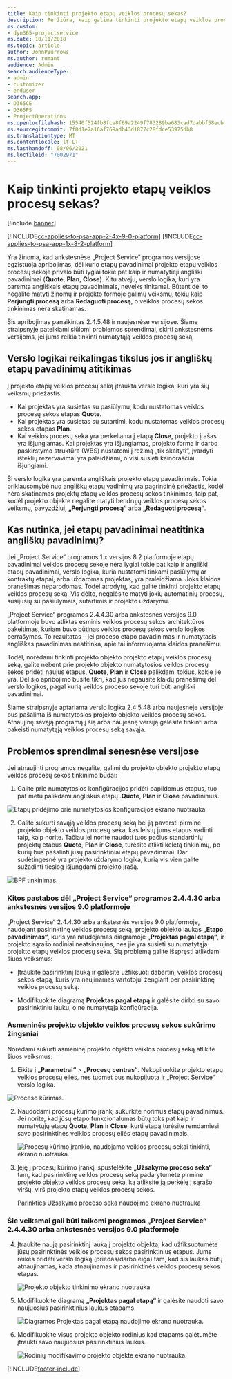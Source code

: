 ```yaml
---
title: Kaip tinkinti projekto etapų veiklos procesų sekas?
description: Peržiūra, kaip galima tinkinti projekto etapų veiklos procesų seką.
ms.custom:
- dyn365-projectservice
ms.date: 10/11/2018
ms.topic: article
author: JohnPBurrows
ms.author: rumant
audience: Admin
search.audienceType:
- admin
- customizer
- enduser
search.app:
- D365CE
- D365PS
- ProjectOperations
ms.openlocfilehash: 15540f524fb8fca8f69a2249f783289ba683cad7dabbf58ecbf620d147e5d491
ms.sourcegitcommit: 7f8d1e7a16af769adb43d1877c28fdce53975db8
ms.translationtype: MT
ms.contentlocale: lt-LT
ms.lasthandoff: 08/06/2021
ms.locfileid: "7002971"
---
```

# <a name="how-do-i-customize-the-project-stages-business-process-flow"></a>Kaip tinkinti projekto etapų veiklos procesų sekas?

[!include [banner](../includes/psa-now-project-operations.md)]

[!INCLUDE[cc-applies-to-psa-app-2-4x-9-0-platform](../includes/cc-applies-to-psa-app-2-4x-9-0-platform.md)]
[!INCLUDE[cc-applies-to-psa-app-1x-8-2-platform](../includes/cc-applies-to-psa-app-1x-8-2-platform.md)]

Yra žinoma, kad ankstesnėse „Project Service“ programos versijose egzistuoja apribojimas, dėl kurio etapų pavadinimai projekto etapų veiklos procesų sekoje privalo būti lygiai tokie pat kaip ir numatytieji angliški pavadinimai (**Quote**, **Plan**, **Close**). Kitu atveju, verslo logika, kuri yra paremta angliškais etapų pavadinimais, neveiks tinkamai. Būtent dėl to negalite matyti žinomų ir projekto formoje galimų veiksmų, tokių kaip **Perjungti procesą** arba **Redaguoti procesą**, o veiklos procesų sekos tinkinimas nėra skatinamas. 

Šis apribojimas panaikintas 2.4.5.48 ir naujesnėse versijose. Šiame straipsnyje pateikiami siūlomi problemos sprendimai, skirti ankstesnėms versijoms, jei jums reikia tinkinti numatytąją veiklos procesų seką,  

## <a name="business-logic-requires-an-exact-match-with-english-stage-names"></a>Verslo logikai reikalingas tikslus jos ir angliškų etapų pavadinimų atitikimas

Į projekto etapų veiklos procesų seką įtraukta verslo logika, kuri yra šių veiksmų priežastis:
- Kai projektas yra susietas su pasiūlymu, kodu nustatomas veiklos procesų sekos etapas **Quote**.
- Kai projektas yra susietas su sutartimi, kodu nustatomas veiklos procesų sekos etapas **Plan**.
- Kai veiklos procesų seka yra perkeliama į etapą **Close**, projekto įrašas yra išjungiamas. Kai projektas yra išjungiamas, projekto forma ir darbo paskirstymo struktūra (WBS) nustatomi į režimą „tik skaityti“, įvardyti išteklių rezervavimai yra paleidžiami, o visi susieti kainoraščiai išjungiami.

Ši verslo logika yra paremta angliškais projekto etapų pavadinimais. Tokia priklausomybė nuo angliškų etapų vadinimų yra pagrindinė priežastis, kodėl nėra skatinamas projektų etapų veiklos procesų sekos tinkinimas, taip pat, kodėl projekto objekte negalite matyti bendrųjų veiklos procesų sekos veiksmų, pavyzdžiui, **„Perjungti procesą“** arba **„Redaguoti procesą“**.

## <a name="what-happens-if-the-stage-names-dont-match-the-english-names"></a>Kas nutinka, jei etapų pavadinimai neatitinka angliškų pavadinimų?

Jei „Project Service“ programos 1.x versijos 8.2 platformoje etapų pavadinimai veiklos procesų sekoje nėra lygiai tokie pat kaip ir angliški etapų pavadinimai, verslo logika, kuria nustatomi tinkami pasiūlymų ar kontraktų etapai, arba uždaromas projektas, yra praleidžiama. Joks klaidos pranešimas neparodomas. Todėl atrodytų, kad galite tinkinti projekto etapų veiklos procesų seką. Vis dėlto, negalėsite matyti jokių automatinių procesų, susijusių su pasiūlymais, sutartimis ir projekto uždarymu.

„Project Service“ programos 2.4.4.30 arba ankstesnės versijos 9.0 platformoje buvo atliktas esminis veiklos procesų sekos architektūros pakeitimas, kuriam buvo būtinas veiklos procesų sekos verslo logikos perrašymas. To rezultatas – jei proceso etapo pavadinimas ir numatytasis angliškas pavadinimas neatitinka, apie tai informuojama klaidos pranešimu. 

Todėl, norėdami tinkinti projekto objekto projekto etapų veiklos procesų seką, galite nebent prie projekto objekto numatytosios veiklos procesų sekos pridėti naujus etapus, **Quote**, **Plan** ir **Close** palikdami tokius, kokie jie yra. Dėl šio apribojimo būsite tikri, kad jūs negausite klaidų pranešimų dėl verslo logikos, pagal kurią veiklos proceso sekoje turi būti angliški pavadinimai.

Šiame straipsnyje aptariama verslo logika 2.4.5.48 arba naujesnėje versijoje bus pašalinta iš numatytosios projekto objekto veiklos procesų sekos. Atnaujinę savąją programą į šią arba naujesnę versiją galėsite tinkinti arba pakeisti numatytąją veiklos procesų seką savąja. 

## <a name="workarounds-for-earlier-versions"></a>Problemos sprendimai senesnėse versijose

Jei atnaujinti programos negalite, galimi du projekto objekto projekto etapų veiklos procesų sekos tinkinimo būdai:

1. Galite prie numatytosios konfigūracijos pridėti papildomus etapus, tuo pat metu palikdami angliškus etapų .**Quote**, **Plan** ir **Close** pavadinimus.


![Etapų pridėjimo prie numatytosios konfigūracijos ekrano nuotrauka.](media/FAQ-Customize-BPF-1.png)
 
2. Galite sukurti savąją veiklos procesų seką bei ją paversti pirmine projekto objekto veiklos procesų seka, kas leistų jums etapus vadinti taip, kaip norite. Tačiau jei norite naudoti tuos pačius standartinių projektų etapus **Quote**, **Plan** ir **Close**, turėsite atlikti keletą tinkinimų, po kurių bus pašalinti jūsų pasirinktiniai etapų pavadinimai. Dar sudėtingesnė yra projekto uždarymo logika, kurią vis vien galite sužadinti tiesiog išjungdami projekto įrašą.

![BPF tinkinimas.](media/FAQ-Customize-BPF-2.png)

### <a name="additional-considerations-for-project-service-app-version-24430-or-earlier-on-platform-90"></a>Kitos pastabos dėl „Project Service“ programos 2.4.4.30 arba ankstesnės versijos 9.0 platformoje

„Project Service“ 2.4.4.30 arba ankstesnės versijos 9.0 platformoje, naudojant pasirinktinę veiklos procesų seką, projekto objekto laukas **„Etapo pavadinimas“**, kuris yra naudojamas diagramoje **„Projektas pagal etapą“**, ir projekto sąrašo rodiniai neatsinaujins, nes jie yra susieti su numatytąja projekto etapų veiklos procesų seka. Šią problemą galite išspręsti atlikdami šiuos veiksmus:

- Įtraukite pasirinktinį lauką ir galėsite užfiksuoti dabartinį veiklos procesų sekos etapą, kuris yra naujinamas vartotojui žengiant per pasirinktinę veiklos procesų seką.

- Modifikuokite diagramą **Projektas pagal etapą** ir galėsite dirbti su savo pasirinktiniu lauku, o ne numatytąja konfigūracija.

### <a name="steps-to-create-your-own-business-process-flow-for-the-project-entity"></a>Asmeninės projekto objekto veiklos procesų sekos sukūrimo žingsniai

Norėdami sukurti asmeninę projekto objekto veiklos procesų seką atlikite šiuos veiksmus:

1. Eikite į **„Parametrai“** > **„Procesų centras“**. Nekopijuokite projekto etapų veiklos procesų eilės, nes tuomet bus nukopijuota ir „Project Service“ verslo logika.

  ![Proceso kūrimas.](media/FAQ-Customize-BPF-3.png)

2. Naudodami procesų kūrimo įrankį sukurkite norimus etapų pavadinimus. Jei norite, kad jūsų etapo funkcionalumas būtų toks pat kaip ir numatytųjų etapų **Quote**, **Plan** ir **Close**, kurti etapą turėsite remdamiesi savo pasirinktinės veiklos procesų eilės etapų pavadinimais.

   ![Procesų kūrimo įrankio, naudojamo veiklos procesų sekai tinkinti, ekrano nuotrauka.](media/FAQ-Customize-BPF-4.png) 

3. Įėję į procesų kūrimo įrankį, spustelėkite **„Užsakymo proceso seka“** tam, kad pasirinktinę veiklos procesų seką padarytumėte pirmine projekto objekto veiklos procesų seka, ką atliksite ją perkėlę į sąrašo viršų, virš projekto etapų veiklos procesų sekos.


   [Parinkties Užsakymo proceso seka naudojimo ekrano nuotrauka](media/FAQ-Customize-BPF-5-720.png)

### <a name="the-following-steps-apply-to-project-service-app-24430-or-earlier-on-the-90-platform"></a>Šie veiksmai gali būti taikomi programos „Project Service“ 2.4.4.30 arba ankstesnės versijos 9.0 platformoje

4. Įtraukite naują pasirinktinį lauką į projekto objektą, kad užfiksuotumėte jūsų pasirinktinės veiklos procesų sekos pasirinktinius etapus. Jums reikės pridėti verslo logiką (priedas/darbo eiga) tam, kad šis laukas būtų atnaujinamas, kada atnaujinamas ir pasirinktinės veiklos procesų sekos etapas.

   ![Projekto objekto tinkinimo ekrano nuotrauka.](media/FAQ-Customize-BPF-6-720.png)

5. Modifikuokite diagramą **„Projektas pagal etapą“** ir galėsite naudoti savo naujuosius pasirinktinius laukus etapams.

   ![Diagramos Projektas pagal etapą naudojimo ekrano nuotrauka.](media/FAQ-Customize-BPF-7-720.png)

6. Modifikuokite visus projekto objekto rodinius kad etapams galėtumėte įtraukti savo naujuosius pasirinktinius laukus.

   ![Rodinių modifikavimo projekto objekte ekrano nuotrauka.](media/FAQ-Customize-BPF-8-720.png)



[!INCLUDE[footer-include](../includes/footer-banner.md)]